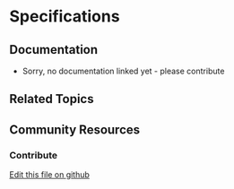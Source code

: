 # Specifications

## Documentation

* Sorry, no documentation linked yet - please contribute

## Related Topics

## Community Resources

### Contribute

[Edit this file on github](https://github.com/olafk/controlpanel-documentation-docs/blob/master/md/74en/com_liferay_commerce_product_options_web_internal_portlet_CPSpecificationOptionsPortlet/editProductOptionCategory.md)
